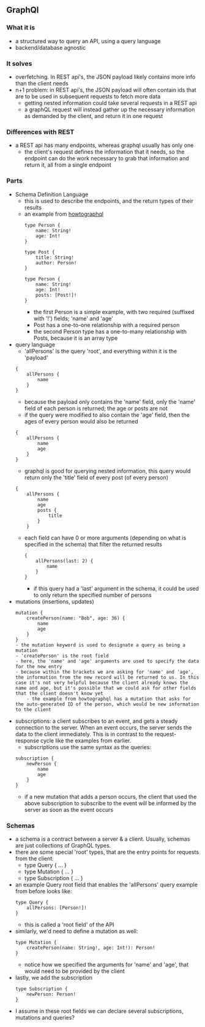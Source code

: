 ## GraphQl

### What it is
- a structured way to query an API, using a query language
- backend/database agnostic

### It solves
- overfetching. In REST api's, the JSON payload likely contains more info than the client needs
- n+1 problem: in REST api's, the JSON payload will often contain ids that are to be used in subsequent requests to fetch more data
    - getting nested information could take several requests in a REST api
    - a graphQL request will instead gather up the necessary information as demanded by the client, and return it in one request

### Differences with REST
- a REST api has many endpoints, whereas graphql usually has only one
    - the client's request defines the information that it needs, so the endpoint can do the work necessary to grab that information and return it, all from a single endpoint

### Parts
- Schema Definition Language
    - this is used to describe the endpoints, and the return types of their results
    - an example from [howtographql](https://www.howtographql.com/basics/2-core-concepts/)
        ```
        type Person {
            name: String!
            age: Int!
        }

        type Post {
            title: String!
            author: Person!
        }

        type Person {
            name: String!
            age: Int!
            posts: [Post!]!
        }
        ```
        - the first Person is a simple example, with two required (suffixed with '!') fields; 'name' and 'age'
        - Post has a one-to-one relationship with a required person
        - the second Person type has a one-to-many relationship with Posts, because it is an array type
- query language
    - 'allPersons' is the query 'root', and everything within it is the 'payload'
    ```
    {
        allPersons {
            name
        }
    }
    ```
    - because the payload only contains the 'name' field, only the 'name' field of each person is returned; the age or posts are not
    - if the query were modified to also contain the 'age' field, then the ages of every person would also be returned
    ```
    {
        allPersons {
            name
            age
        }
    }
    ```
    - graphql is good for querying nested information, this query would return only the 'title' field of every post (of every person)
    ```
    {
        allPersons {
            name
            age
            posts {
                title
            }
        }
    ```
    - each field can have 0 or more arguments (depending on what is specified in the schema) that filter the returned results
        ```
        {
            allPersons(last: 2) {
                name
            }
        }
        ```
        - if this query had a 'last' argument in the schema, it could be used to only return the specified number of persons
- mutations (insertions, updates)
    ```
    mutation {
        createPerson(name: "Bob", age: 36) {
            name
            age
        }
    }
    - the mutation keyword is used to designate a query as being a mutation
    - 'createPerson' is the root field
    - here, the 'name' and 'age' arguments are used to specify the data for the new entry
    - because within the brackets we are asking for 'name' and 'age', the information from the new record will be returned to us. In this case it's not very helpful because the client already knows the name and age, but it's possible that we could ask for other fields that the client doesn't know yet
        - the example from howtographql has a mutation that asks for the auto-generated ID of the person, which would be new information to the client
- subscriptions: a client subscribes to an event, and gets a steady connection to the server. When an event occurs, the server sends the data to the client immediately. This is in contrast to the request-response cycle like the examples from earlier.
    - subscriptions use the same syntax as the queries:
    ```
    subscription {
        newPerson {
            name
            age
        }
    }
    ```
    - if a new mutation that adds a person occurs, the client that used the above subscription to subscribe to the event will be informed by the server as soon as the event occurs

### Schemas
- a schema is a contract between a server & a client. Usually, schemas are just collections of GraphQL types.
- there are some special 'root' types, that are the entry points for requests from the client:
    - type Query { ... }
    - type Mutation { ... }
    - type Subscription { ... }
- an example Query root field that enables the 'allPersons' query example from before looks like:
    ```
    type Query {
        allPersons: [Person!]!
    }
    ```
    - this is called a 'root field' of the API
- similarly, we'd need to define a mutation as well:
    ```
    type Mutation {
        createPerson(name: String!, age: Int!): Person!
    }
    ```
    - notice how we specified the arguments for 'name' and 'age', that would need to be provided by the client
- lastly, we add the subscription
    ```
    type Subscription {
        newPerson: Person!
    }
    ```
- I assume in these root fields we can declare several subscriptions, mutations and queries?
